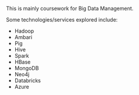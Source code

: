 This is mainly coursework for Big Data Management.

Some technologies/services explored include:

* Hadoop
* Ambari
* Pig
* Hive
* Spark
* HBase
* MongoDB
* Neo4j
* Databricks
* Azure